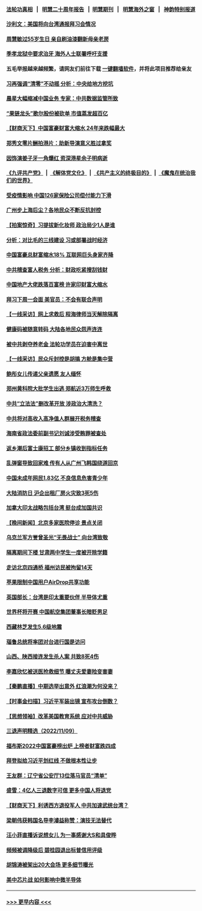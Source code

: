 #### [法轮功真相](https://github.com/gfw-breaker/truth/blob/master/README.md?t=0) &nbsp;&nbsp;|&nbsp;&nbsp; [明慧二十周年报告](https://github.com/gfw-breaker/mh-reports/blob/master/README.md?t=0) &nbsp;&nbsp;|&nbsp;&nbsp;[明慧期刊](https://github.com/gfw-breaker/mh-qikan) &nbsp;&nbsp;|&nbsp;&nbsp; [明慧海外之窗](https://github.com/gfw-breaker/mh-news/blob/master/README.md?t=0) &nbsp;&nbsp;|&nbsp;&nbsp; [神韵特别报道](https://github.com/gfw-breaker/mh-news/blob/master/shenyun.md?t=0)
#### [沙利文：美国将向台湾通报拜习会情况](../pages/nsc413/n13863804.md?t=11111251) 
#### [周慧敏过55岁生日 亲自刷油漆翻新母亲老房](../pages/nsc413/n13863752.md?t=11111251) 
#### [季孝龙狱中要求治牙 海外人士联署呼吁支援](../pages/nsc413/n13863777.md?t=11111251) 
#### 五毛举报越来越频繁，请网友们前往下载 [一键翻墙软件](https://github.com/gfw-breaker/ssr-accounts)，并将此项目推荐给亲友
#### [习再强调“清零”不动摇 分析：中央给地方挖坑](../pages/nsc413/n13863626.md?t=11111251) 
#### [晨星大幅缩减中国业务 专家：中共数据监管所致](../pages/nsc413/n13863677.md?t=11111251) 
#### [“果链龙头”歌尔股份被砍单 市值蒸发超百亿](../pages/nsc413/n13863732.md?t=11111251) 
#### [【财商天下】中国富豪财富大缩水 24年来跌幅最大](../pages/nsc413/n13863711.md?t=11111251) 
#### [郑秀文零片酬拍港片：助新导演意义胜过拿奖](../pages/nsc413/n13863717.md?t=11111251) 
#### [因饰演姜子牙一角爆红 资深港星余子明病逝](../pages/nsc413/n13863661.md?t=11111251) 
#### [《九评共产党》](https://github.com/begood0513/9ping.md/blob/master/README.md) &nbsp;|&nbsp; [《解体党文化》](../../../../jtdwh.md/blob/master/README.md)  &nbsp;|&nbsp; [《共产主义的终极目的》](../../../../gczydzjmd.md/blob/master/README.md) &nbsp;|&nbsp; [《魔鬼在统治我们的世界》](../../../../mgztzwmdsj.md/blob/master/README.md) 
#### [受疫情影响 中国126家保险公司偿付能力下滑](../pages/nsc413/n13863682.md?t=11111251) 
#### [广州步上海后尘？各地民众不断反抗封控](../pages/nsc413/n13863297.md?t=11111251) 
#### [【拍案惊奇】习提拔新化妆师 政治局少1人是谁](../pages/nsc413/n13863516.md?t=11111251) 
#### [分析：对比毛的三线建设 习或部署战时经济](../pages/nsc413/n13863670.md?t=11111251) 
#### [中国富豪总财富缩水18% 互联网巨头身家齐降](../pages/nsc413/n13863226.md?t=11111251) 
#### [中共稽查富人税务 分析：财政吃紧搜刮钱财](../pages/nsc413/n13863583.md?t=11111251) 
#### [中国地产大佬跌落百富榜 许家印财富大缩水](../pages/nsc413/n13863221.md?t=11111251) 
#### [拜习下周一会面 美官员：不会有联合声明](../pages/nsc413/n13863638.md?t=11111251) 
#### [【一线采访】网上求救后 程海律师当天解除隔离](../pages/nsc413/n13863363.md?t=11111251) 
#### [健康码被随意转码 大陆各地民众怨声连连](../pages/nsc413/n13863613.md?t=11111251) 
#### [被中共剥夺养老金 法轮功学员在迫害中离世](../pages/nsc413/n13861877.md?t=11111251) 
#### [【一线采访】民众斥封控是胡搞 方舱是集中营](../pages/nsc413/n13863296.md?t=11111251) 
#### [鲍彤女儿传递父亲遗愿 友人缅怀](../pages/nsc413/n13863348.md?t=11111251) 
#### [郑州黄科院大批学生出逃 郑航近3万师生呼救](../pages/nsc413/n13862961.md?t=11111251) 
#### [中共“立法法”删改革开放 涉政治大清洗？](../pages/nsc413/n13863092.md?t=11111251) 
#### [中共将对高收入高净值人群展开税务稽查](../pages/nsc413/n13863404.md?t=11111251) 
#### [海南省政法委前副书记刘诚涉受贿罪被查处](../pages/nsc413/n13863289.md?t=11111251) 
#### [返乡潮后富士康招工 部分乡镇收到指标任务](../pages/nsc413/n13863270.md?t=11111251) 
#### [乱弹窗导致回家难 传有人从广州飞韩国绕道回京](../pages/nsc413/n13863269.md?t=11111251) 
#### [中国未成年网民1.83亿 不良信息危害青少年](../pages/nsc413/n13863329.md?t=11111251) 
#### [大陆消防日 沪企出租厂房火灾致3死5伤](../pages/nsc413/n13863244.md?t=11111251) 
#### [加拿大印太战略包括台湾 挺台成加国共识](../pages/nsc413/n13863243.md?t=11111251) 
#### [【晚间新闻】北京多家医院停诊 景点关闭](../pages/nsc413/n13863268.md?t=11111251) 
#### [乌克兰军方誉曾圣光“无畏战士” 向台湾致敬](../pages/nsc413/n13863181.md?t=11111251) 
#### [隔离期间下楼 甘肃两中学生一度被开除学籍](../pages/nsc413/n13863161.md?t=11111251) 
#### [走访北京四通桥 福州访民被拘留14天](../pages/nsc413/n13863183.md?t=11111251) 
#### [苹果限制中国用户AirDrop共享功能](../pages/nsc413/n13863173.md?t=11111251) 
#### [英国部长：台湾是印太重要伙伴 半导体尤重](../pages/nsc413/n13863163.md?t=11111251) 
#### [世界杯将开赛 中国航空集团董事长暗贬男足](../pages/nsc413/n13863087.md?t=11111251) 
#### [西藏林芝发生5.6级地震](../pages/nsc413/n13863122.md?t=11111251) 
#### [瑙鲁总统将率团对台进行国是访问](../pages/nsc413/n13863118.md?t=11111251) 
#### [山西、陕西接连发生杀人案 共致8死4伤](../pages/nsc413/n13863034.md?t=11111251) 
#### [李嘉欣忆被送医抢救细节 曝丈夫爱妻险变害妻](../pages/nsc413/n13862973.md?t=11111251) 
#### [【秦鹏直播】中期选举出意外 红浪潮为何没来？](../pages/nsc413/n13862907.md?t=11111251) 
#### [【时事金扫描】习近平军装出镜 宣布攻台倒数？](../pages/nsc413/n13862831.md?t=11111251) 
#### [【思想领袖】改革美国教育系统 应对中共威胁](../pages/nsc413/n13846273.md?t=11111251) 
#### [三退声明精选（2022/11/09）](../pages/nsc413/n13863776.md?t=11111251) 
#### [福布斯2022中国富豪榜出炉 上榜者财富跌四成](../pages/nsc413/n13862988.md?t=11111251) 
#### [拜登拟给习近平划红线 不做根本性让步](../pages/nsc413/n13862981.md?t=11111251) 
#### [王友群：辽宁省公安厅13位落马官员“清单”](../pages/nsc413/n13862934.md?t=11111251) 
#### [盛雪：4亿人三退数字可信 更多中国人将退党](../pages/nsc413/n13862928.md?t=11111251) 
#### [【财商天下】利诱西方退役军人 中共加速武统台湾？](../pages/nsc413/n13862876.md?t=11111251) 
#### [梁朝伟获韩国名导李濬益称赞：演技无法替代](../pages/nsc413/n13862853.md?t=11111251) 
#### [汪小菲直播诉说想女儿 为一事感谢大S和具俊晔](../pages/nsc413/n13862817.md?t=11111251) 
#### [频频被调降级后 碧桂园退出标普信用评级](../pages/nsc413/n13862862.md?t=11111251) 
#### [胡锦涛被架出20大会场 更多细节曝光](../pages/nsc413/n13862827.md?t=11111251) 
#### [美中芯片战 如何影响中微半导体](../pages/nsc413/n13862820.md?t=11111251) 

----
#### [ >>> 更早内容 <<< ](../indexes/nsc413-earlier.md)
